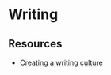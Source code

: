 # Writing
## Resources
- [Creating a writing culture](https://learnings.substack.com/p/creating-a-writing-culture)